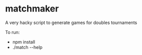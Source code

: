 # matchmaker
A very hacky script to generate games for doubles tournaments

To run:
- npm install
- ./match --help
